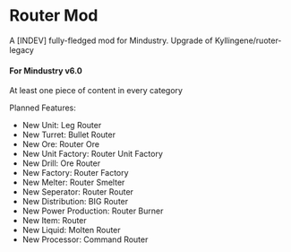 # Router Mod
A [INDEV] fully-fledged mod for Mindustry. Upgrade of Kyllingene/ruoter-legacy

#### For Mindustry v6.0
At least one piece of content in every category

Planned Features:
 - New Unit: Leg Router
 - New Turret: Bullet Router
 - New Ore: Router Ore
 - New Unit Factory: Router Unit Factory
 - New Drill: Ore Router
 - New Factory: Router Factory
 - New Melter: Router Smelter
 - New Seperator: Router Router
 - New Distribution: BIG Router
 - New Power Production: Router Burner
 - New Item: Router
 - New Liquid: Molten Router
 - New Processor: Command Router

